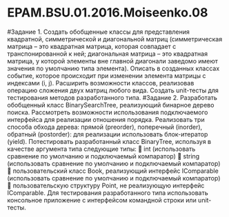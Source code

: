 # EPAM.BSU.01.2016.Moiseenko.08
#Задание 1.
Создать обобщенные классы для представления квадратной, симметрической и диагональной матриц (симметрическая матрица – это квадратная матрица, которая совпадает с транспонированной к ней; диагональная матрица – это квадратная матрица, у которой элементы вне главной диагонали заведомо имеют значения по умолчанию типа элемента).
Описать в созданных классах событие, которое происходит при изменении элемента матрицы с индексами (i, j). 
Расширить возможности классов, реализовав операцию сложения двух матриц любого вида.
Создать unit-тесты для тестирования методов разработанного типа.
#Задание 2.
Разработать обобщенный класс BinarySearchTree, реализующий бинарное дерево поиска. Рассмотреть возможности использования подключаемого интерфейса для реализации отношения порядка. 
Реализовать три способа обхода дерева: прямой (preorder), поперечный (inorder), обратный (postorder): для реализации использовать блок-итератор (yield). 
Потестировать разработанный класс BinaryTree<TItem>, используя в качестве аргумента типа следующие типы:
	int (использовать сравнение по умолчанию и подключаемый компаратор)
	string (использовать сравнение по умолчанию и подключаемый компаратор)
	пользовательский класс Book, реализующий интерфейс IComparable (использовать сравнение по умолчанию и подключаемый компаратор)
	пользовательскую структуру Point, не реализующую интерфейс IComparable.
Для тестирования разработанного типа использовать консольное приложение с интерфейсом командной строки или unit-тесты.
